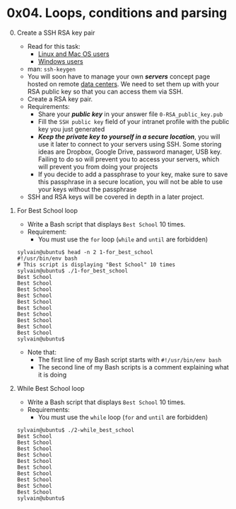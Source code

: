 # 0x04. Loops, conditions and parsing

0. Create a SSH RSA key pair
	- Read for this task:
		- [Linux and Mac OS users](https://askubuntu.com/questions/61557/how-do-i-set-up-ssh-authentication-keys)
		- [Windows users](https://docs.rackspace.com/docs/generating-rsa-keys-with-ssh-puttygen)
	- man: `ssh-keygen`
	- You will soon have to manage your own ___servers___ concept page hosted on remote [data centers](https://www.youtube.com/watch?v=iuqXFC_qIvA&feature=youtu.be&t=46). We need to set them up with your RSA public key so that you can access them via SSH.
	- Create a RSA key pair.
	- Requirements:
		- Share your ___public key___ in your answer file `0-RSA_public_key.pub`
		- Fill the `SSH public key` field of your intranet profile with the public key you just generated
		- ___Keep the private key to yourself in a secure location___, you will use it later to connect to your servers using SSH. Some storing ideas are Dropbox, Google Drive, password manager, USB key. Failing to do so will prevent you to access your servers, which will prevent you from doing your projects
		- If you decide to add a passphrase to your key, make sure to save this passphrase in a secure location, you will not be able to use your keys without the passphrase
	- SSH and RSA keys will be covered in depth in a later project.

1. For Best School loop
	- Write a Bash script that displays `Best School` 10 times.
	- Requirement:
		- You must use the `for` loop (`while` and `until` are forbidden)
	```
	sylvain@ubuntu$ head -n 2 1-for_best_school 
	#!/usr/bin/env bash
	# This script is displaying "Best School" 10 times
	sylvain@ubuntu$ ./1-for_best_school 
	Best School
	Best School
	Best School
	Best School
	Best School
	Best School
	Best School
	Best School
	Best School
	Best School
	sylvain@ubuntu$
	```
	- Note that:
		- The first line of my Bash script starts with `#!/usr/bin/env bash`
		- The second line of my Bash scripts is a comment explaining what it is doing

2. While Best School loop
	- Write a Bash script that displays `Best School` 10 times.
	- Requirements:
		- You must use the `while` loop (`for` and `until` are forbidden)
	```
	sylvain@ubuntu$ ./2-while_best_school
	Best School
	Best School
	Best School
	Best School
	Best School
	Best School
	Best School
	Best School
	Best School
	Best School
	sylvain@ubuntu$ 
	```

